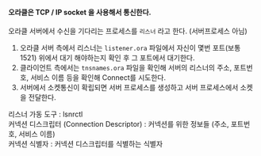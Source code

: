 #### 오라클은 TCP / IP socket 을 사용해서 통신한다.

오라클 서버에서 수신을 기다리는 프로세스를 `리스너` 라고 한다. (서버프로세스 아님) <br>

1.  오라클 서버 측에서 리스너는 `listener.ora` 파일에서 자신이 몇번 포트(보통 1521) 위에서 대기 해야하는지 확인 후 그 포트에서 대기한다.
2. 클라이언트 측에서는 `tnsnames.ora` 파일을 확인해 서버의 리스너의 주소, 포트번호, 서비스 이름 등을 확인해 Connect를 시도한다.
3. 서버에서 소켓통신이 확립되면 서버 프로세스를 생성하고 서버 프로세스에서 소켓을 전달한다.

리스너 가동 도구 : lsnrctl <br>
커넥션 디스크립터 (Connection Descriptor) : 커넥션를 위한 정보들 (주소, 포트번호, 서비스 이름) <br>
커넥션 식별자 : 커넥션 디스크립터를 식별하는 식별자<br>